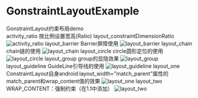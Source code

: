# GonstraintLayoutExample
GonstraintLayout约束布局demo  
activity_ratio  按比例设置宽高(Ratio) layout_constraintDimensionRatio  
![activity_ratio](https://github.com/YynIT/GonstraintLayoutExample/blob/master/readmeImage/activity_ratio.jpg)
layout_barrier  Barrier屏障使用
![layout_barrier](https://github.com/YynIT/GonstraintLayoutExample/blob/master/readmeImage/layout_barrier.jpg)
layout_chain  chain链的使用
![layout_chain](https://github.com/YynIT/GonstraintLayoutExample/blob/master/readmeImage/layout_chain.jpg)
layout_circle  circle圆形定位的使用
![layout_circle](https://github.com/YynIT/GonstraintLayoutExample/blob/master/readmeImage/layout_circle.jpg)
layout_group  group的显隐效果
![layout_group](https://github.com/YynIT/GonstraintLayoutExample/blob/master/readmeImage/layout_group.jpg)
layout_guideline  GuideLine引导线的使用
![layout_guideline](https://github.com/YynIT/GonstraintLayoutExample/blob/master/readmeImage/layout_guideline.png)
layout_one  ConstraintLayout自身android:layout_width="match_parent"属性的match_parent和wrap_content值的效果
![layout_one](https://github.com/YynIT/GonstraintLayoutExample/blob/master/readmeImage/layout_one.jpg)
layout_two  WRAP_CONTENT：强制约束（在1.1中添加）
![layout_two](https://github.com/YynIT/GonstraintLayoutExample/blob/master/readmeImage/layout_two.jpg)
